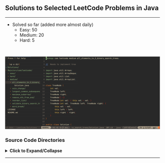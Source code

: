 ## Solutions to Selected LeetCode Problems in Java

---

- Solved so far (added more almost daily)
    + Easy: 50
    + Medium: 20
    + Hard: 5

<br/>

![](./images/Screen_Shot.JPG)

### Source Code Directories

<details>
<summary>
<b>Click to Expand/Collapse</b>
</summary>

</br>

<details> 
<summary> Easy (Expand/Collapse) </summary> 

    Main/src/com/leetcode
    └── easy
        ├── add_binary [***Grind 75]
        │   └── Solution.java
        ├── backspace_string_compare
        │   └── Solution.java
        ├── balanced_binary_tree [***Grind 75]
        │   └── Solution.java
        ├── best_time_to_buy_and_sell_stock [***Grind 75]
        │   └── Solution.java
        ├── binary_search [***Grind 75]
        │   └── Solution.java
        ├── binary_tree_inorder_traversal
        │   └── Solution.java
        ├── climbing_stairs [***Grind 75]
        │   └── Solution.java
        ├── contains_duplicate [***Grind 75]
        │   └── Solution.java
        ├── count_odd_nums_in_interval_range
        │   └── Solution.java
        ├── counting_bits
        │   └── Solution.java
        ├── degree_of_an_array
        │   └── Solution.class
        ├── diameter_of_binary_tree [***Grind 75]
        │   └── Solution.java
        ├── fibonacci_number
        │   └── Solution.class
        ├── happy_number
        │   └── Solution.java
        ├── intersection_of_two_linked_lists
        │   └── Solution.java
        ├── invert_binary_tree [***Grind 75]
        │   └── Solution.java
        ├── kth_largest_element_in_a_stream
        │   └── Solution.java
        ├── last_stone_weight
        │   └── Solution.java
        ├── linked_list_cycle [***Grind 75]
        │   └── Solution.java
        ├── longest_common_prefix
        │   └── Solution.class
        ├── lowest_common_ancestor_of_a_bst [***Grind 75]
        │   └── Solution.java
        ├── majority_element [***Grind 75]
        │   └── Solution.java
        ├── maximum_depth_of_binary_tree [***Grind 75]
        │   └── Solution.java
        ├── merge_two_sorted_lists [***Grind 75]
        │   └── Solution.java
        ├── middle_node [***Grind 75]
        │   └── Solution.java
        ├── minimum_cost_climbing_stairs
        │   └── Solution.java
        ├── missing_number
        │   └── Solution.java
        ├── move_zeroes
        │   └── Solution.java
        ├── number_of_1_bits
        │   └── Solution.java
        ├── palindrome_linked_list
        │   └── Solution.java
        ├── palindrome_number
        │   └── Solution.class
        ├── plus_one
        │   └── Solution.java
        ├── ransom_note
        │   └── Solution.java
        ├── remove_all_adjacent_duplicates_in_string
        │   └── Solution.class
        ├── remove_duplicates_from_sorted_array
        │   └── Solution.java
        ├── remove_element
        │   └── Solution.java
        ├── remove_vowels_from_a_string
        │   └── Solution.java
        ├── reverse_bits
        │   └── Solution.java
        ├── reverse_linked_list [***Grind 75]
        │   └── Solution.java
        ├── reverse_string
        │   └── Solution.class
        ├── same_tree
        │   └── Solution.java
        ├── search_insert_position
        │   └── Solution.java
        ├── single_number
        │   └── Solution.java
        ├── subtree_of_another_tree
        │   └── Solution.java
        ├── symmetric_tree
        │   └── Solution.java
        ├── two_sum [***Grind 75]
        │   └── Solution.java
        ├── valid_anagram [***Grind 75]
        │   └── Solution.java
        ├── valid_palindrome [***Grind 75]
        │   └── Solution.java
        └── valid_parentheses [***Grind 75]
            └── Solution.java

</details>

<details> 
<summary> Medium (Expand/Collapse) </summary> 

    Main/src/com/leetcode
    └── medium
        ├── all_elements_in_2_binary_search_trees
        │   └── Solution.java
        ├── coin_change [***Grind 75]
        │   └── Solution.java
        ├── gas_station
        │   └── Solution.java
        ├── group_anagrams
        │   └── Solution.java
        ├── longest_common_subsequence
        │   └── Solution.java
        ├── longest_substring_without_repeating [***Grind 75]
        │   └── Solution.class
        ├── maximum_subarray [***Grind 75]
        │   └── Solution.java
        ├── merge_intervals [***Grind 75]
        │   └── Solution.java
        ├── product_of_array_except_self [***Grind 75]
        │   └── Solution.java
        ├── remove_all_adjacent_duplicates_in_string_ii
        │   └── Solution.class
        ├── remove_duplicate_letters
        │   └── Solution.java
        ├── remove_duplicates_from_sorted_array_ii
        │   └── Solution.java
        ├── remove_nth_from_end
        │   └── Solution.java
        ├── reorder_list
        │   └── Solution.java
        ├── reverse_integer
        │   └── Solution.java
        ├── serialize_and_deserialize_bst
        │   └── Solution.java
        ├── simplify_path
        │   └── Solution.java
        ├── three_sum [***Grind 75]
        │   └── Solution.java
        ├── validate_binary_search_tree [***Grind 75]
        │   └── Solution.java
        └── word_break [***Grind 75]
            └── Solution.java
</details>

<details> 
<summary> Hard (Expand/Collapse) </summary> 

    Main/src/com/leetcode
    └── hard
        ├── alien_dictionary
        │   └── Solution.java
        ├── binary_tree_maximum_path_sum
        ├── burst_balloons_312
        ├── distinct_subsequences_115
        ├── edit_distance_72
        ├── find_median_from_data_stream [***Grind 75]
        │   └── Solution.java
        ├── largest_rectangle_in_histogram_84
        ├── longest_increasing_path_in_a_matrix_329
        ├── median_of_two_sorted_arrays
        │   └── Solution.java
        ├── merge_k_sorted_lists [***Grind 75]
        │   └── Solution.java
        ├── minimum_interval_to_include_each_query_1851
        ├── minimum_window_substring [***Grind 75]
        │   └── Solution.java
        ├── n_queens_51
        ├── reconstruct_itinerary_332
        ├── regular_expression_matching_10
        ├── reverse_nodes_in_k_group_25
        ├── serialize_and_deserialize_binary_tree
        ├── sliding_window_maximum_239
        ├── swim_in_rising_water_778
        ├── trapping_rain_water_42
        ├── word_ladder_127
        └── word_search_ii

</details>

*** [Grind 75 from the Tech Interview Handbook](https://www.techinterviewhandbook.org/grind75)

</details>

---
